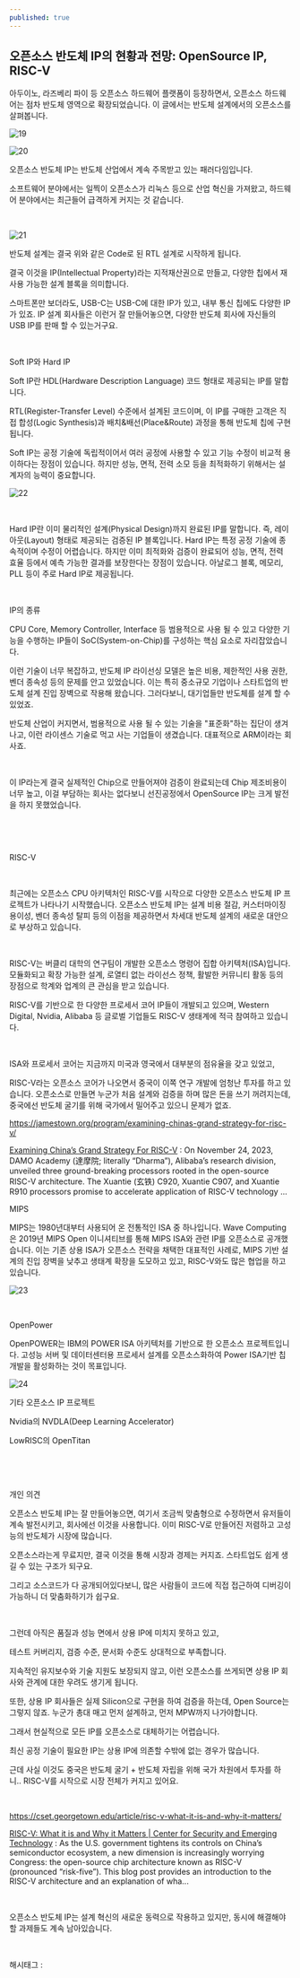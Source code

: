 ```yaml
---
published: true
---
```

## 오픈소스 반도체 IP의 현황과 전망: OpenSource IP, RISC-V

아두이노, 라즈베리 파이 등 오픈소스 하드웨어 플랫폼이 등장하면서, 오픈소스 하드웨어는 점차 반도체 영역으로 확장되었습니다. 이 글에서는 반도체 설계에서의 오픈소스를 살펴봅니다.

![19](/asset/img/223402645345/19.png)

![20](/asset/img/223402645345/20.png)

오픈소스 반도체 IP는 반도체 산업에서 계속 주목받고 있는 패러다임입니다.

소프트웨어 분야에서는 일찍이 오픈소스가 리눅스 등으로 산업 혁신을 가져왔고, 하드웨어 분야에서는 최근들어 급격하게 커지는 것 같습니다.

​

![21](/asset/img/223402645345/21.png)

반도체 설계는 결국 위와 같은 Code로 된 RTL 설계로 시작하게 됩니다.

결국 이것을 IP(Intellectual Property)라는 지적재산권으로 만들고, 다양한 칩에서 재사용 가능한 설계 블록을 의미합니다.

스마트폰만 보더라도, USB-C는 USB-C에 대한 IP가 있고, 내부 통신 칩에도 다양한 IP가 있죠. IP 설계 회사들은 이런거 잘 만들어놓으면, 다양한 반도체 회사에 자신들의 USB IP를 판매 할 수 있는거구요.

​

Soft IP와 Hard IP

Soft IP란 HDL(Hardware Description Language) 코드 형태로 제공되는 IP를 말합니다.

RTL(Register-Transfer Level) 수준에서 설계된 코드이며, 이 IP를 구매한 고객은 직접 합성(Logic Synthesis)과 배치&배선(Place&Route) 과정을 통해 반도체 칩에 구현됩니다.

Soft IP는 공정 기술에 독립적이어서 여러 공정에 사용할 수 있고 기능 수정이 비교적 용이하다는 장점이 있습니다. 하지만 성능, 면적, 전력 소모 등을 최적화하기 위해서는 설계자의 능력이 중요합니다.

![22](/asset/img/223402645345/22.png)

​

Hard IP란 이미 물리적인 설계(Physical Design)까지 완료된 IP를 말합니다. 즉, 레이아웃(Layout) 형태로 제공되는 검증된 IP 블록입니다. Hard IP는 특정 공정 기술에 종속적이며 수정이 어렵습니다. 하지만 이미 최적화와 검증이 완료되어 성능, 면적, 전력 효율 등에서 예측 가능한 결과를 보장한다는 장점이 있습니다. 아날로그 블록, 메모리, PLL 등이 주로 Hard IP로 제공됩니다.

​

IP의 종류

CPU Core, Memory Controller, Interface 등 범용적으로 사용 될 수 있고 다양한 기능을 수행하는 IP들이 SoC(System-on-Chip)를 구성하는 핵심 요소로 자리잡았습니다.

이런 기술이 너무 복잡하고, 반도체 IP 라이선싱 모델은 높은 비용, 제한적인 사용 권한, 벤더 종속성 등의 문제를 안고 있었습니다. 이는 특히 중소규모 기업이나 스타트업의 반도체 설계 진입 장벽으로 작용해 왔습니다. 그러다보니, 대기업들만 반도체를 설계 할 수 있었죠.

반도체 산업이 커지면서, 범용적으로 사용 될 수 있는 기술을 "표준화"하는 집단이 생겨나고, 이런 라이센스 기술로 먹고 사는 기업들이 생겼습니다. 대표적으로 ARM이라는 회사죠.

​

이 IP라는게 결국 실제적인 Chip으로 만들어져야 검증이 완료되는데 Chip 제조비용이 너무 높고, 이걸 부담하는 회사는 없다보니 선진공정에서 OpenSource IP는 크게 발전을 하지 못했었습니다.

​

​

RISC-V

​

최근에는 오픈소스 CPU 아키텍처인 RISC-V를 시작으로 다양한 오픈소스 반도체 IP 프로젝트가 나타나기 시작했습니다. 오픈소스 반도체 IP는 설계 비용 절감, 커스터마이징 용이성, 벤더 종속성 탈피 등의 이점을 제공하면서 차세대 반도체 설계의 새로운 대안으로 부상하고 있습니다.

​

RISC-V는 버클리 대학의 연구팀이 개발한 오픈소스 명령어 집합 아키텍처(ISA)입니다. 모듈화되고 확장 가능한 설계, 로열티 없는 라이선스 정책, 활발한 커뮤니티 활동 등의 장점으로 학계와 업계의 큰 관심을 받고 있습니다.

RISC-V를 기반으로 한 다양한 프로세서 코어 IP들이 개발되고 있으며, Western Digital, Nvidia, Alibaba 등 글로벌 기업들도 RISC-V 생태계에 적극 참여하고 있습니다.

​

ISA와 프로세서 코어는 지금까지 미국과 영국에서 대부분의 점유율을 갖고 있었고,

RISC-V라는 오픈소스 코어가 나오면서 중국이 이쪽 연구 개발에 엄청난 투자를 하고 있습니다. 오픈소스로 만들면 누군가 처음 설계와 검증을 하며 많은 돈을 쓰기 꺼려지는데, 중국에선 반도체 굴기를 위해 국가에서 밀어주고 있으니 문제가 없죠.

https://jamestown.org/program/examining-chinas-grand-strategy-for-risc-v/

[Examining China’s Grand Strategy For RISC-V](https://jamestown.org/program/examining-chinas-grand-strategy-for-risc-v/) : On November 24, 2023, DAMO Academy (達摩院; literally “Dharma”), Alibaba’s research division, unveiled three ground-breaking processors rooted in the open-source RISC-V architecture. The Xuantie (玄铁) C920, Xuantie C907, and Xuantie R910 processors promise to accelerate application of RISC-V technology ...

MIPS

MIPS는 1980년대부터 사용되어 온 전통적인 ISA 중 하나입니다. Wave Computing은 2019년 MIPS Open 이니셔티브를 통해 MIPS ISA와 관련 IP를 오픈소스로 공개했습니다. 이는 기존 상용 ISA가 오픈소스 전략을 채택한 대표적인 사례로, MIPS 기반 설계의 진입 장벽을 낮추고 생태계 확장을 도모하고 있고, RISC-V와도 많은 협업을 하고 있습니다.

![23](/asset/img/223402645345/23.png)

​

OpenPower

OpenPOWER는 IBM의 POWER ISA 아키텍처를 기반으로 한 오픈소스 프로젝트입니다. 고성능 서버 및 데이터센터용 프로세서 설계를 오픈소스화하여 Power ISA기반 칩 개발을 활성화하는 것이 목표입니다.

![24](/asset/img/223402645345/24.png)

기타 오픈소스 IP 프로젝트

Nvidia의 NVDLA(Deep Learning Accelerator)

LowRISC의 OpenTitan

​

​

개인 의견

오픈소스 반도체 IP는 잘 만들어놓으면, 여기서 조금씩 맞춤형으로 수정하면서 유저들이 계속 발전시키고, 회사에선 이것을 사용합니다. 이미 RISC-V로 만들어진 저렴하고 고성능의 반도체가 시장에 많습니다.

오픈소스라는게 무료지만, 결국 이것을 통해 시장과 경제는 커지죠. 스타트업도 쉽게 생길 수 있는 구조가 되구요.

그리고 소스코드가 다 공개되어있다보니, 많은 사람들이 코드에 직접 접근하여 디버깅이 가능하니 더 맞춤화하기가 쉽구요.

​

그런데 아직은 품질과 성능 면에서 상용 IP에 미치지 못하고 있고,

테스트 커버리지, 검증 수준, 문서화 수준도 상대적으로 부족합니다.

지속적인 유지보수와 기술 지원도 보장되지 않고, 이런 오픈소스를 쓰게되면 상용 IP 회사와 관계에 대한 우려도 생기게 됩니다.

또한, 상용 IP 회사들은 실제 Silicon으로 구현을 하여 검증을 하는데, Open Source는 그렇지 않죠. 누군가 총대 매고 먼저 설계하고, 먼저 MPW까지 나가야합니다.

그래서 현실적으로 모든 IP를 오픈소스로 대체하기는 어렵습니다.

최신 공정 기술이 필요한 IP는 상용 IP에 의존할 수밖에 없는 경우가 많습니다.

근데 사실 이것도 중국은 반도체 굴기 + 반도체 자립을 위해 국가 차원에서 투자를 하니.. RISC-V를 시작으로 시장 전체가 커지고 있어요.

​

https://cset.georgetown.edu/article/risc-v-what-it-is-and-why-it-matters/

[RISC-V: What it is and Why it Matters | Center for Security and Emerging Technology](https://cset.georgetown.edu/article/risc-v-what-it-is-and-why-it-matters/) : As the U.S. government tightens its controls on China’s semiconductor ecosystem, a new dimension is increasingly worrying Congress: the open-source chip architecture known as RISC-V (pronounced “risk-five”). This blog post provides an introduction to the RISC-V architecture and an explanation of wha...

​

오픈소스 반도체 IP는 설계 혁신의 새로운 동력으로 작용하고 있지만, 동시에 해결해야 할 과제들도 계속 남아있습니다.

​

 해시태그 : 